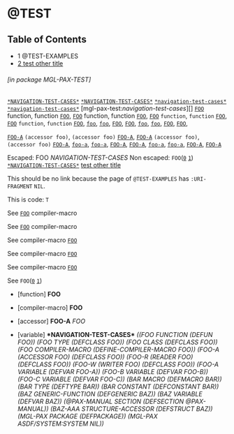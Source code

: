 <a name='x-28MGL-PAX-TEST-3A-3A-40TEST-20MGL-PAX-3ASECTION-29'></a>

# @TEST

## Table of Contents

- 1 @TEST-EXAMPLES
- [2 test other title][22dd]

###### \[in package MGL-PAX-TEST\]
[`*NAVIGATION-TEST-CASES*`][799d]
[`*NAVIGATION-TEST-CASES*`][799d]
[`*navigation-test-cases*`][799d]
[`*navigation-test-cases*`][799d]
[mgl-pax-test:*navigation-test-cases*][]
[`FOO`][4244] function, function [`FOO`][4244],
[`FOO`][4244] function, function [`FOO`][4244],
[`FOO`][4244] `function`, `function` [`FOO`][4244],
[`FOO`][4244] `function`, `function` [`FOO`][4244],
[`foo`][4244],
[`foo`][4244],
[`FOO`][4244],
[`FOO`][4244],
[`foo`][4244],
[`foo`][4244],
[`FOO`][4244],
[`FOO`][4244],

[`FOO-A`][6483] `(accessor foo)`, `(accessor foo)` [`FOO-A`][6483],
[`FOO-A`][6483] `(accessor foo)`, `(accessor foo)` [`FOO-A`][6483],
[`foo-a`][6483],
[`foo-a`][6483],
[`FOO-A`][6483],
[`FOO-A`][6483],
[`foo-a`][6483],
[`foo-a`][6483],
[`FOO-A`][6483],
[`FOO-A`][6483]

Escaped: FOO *NAVIGATION-TEST-CASES*
Non escaped: `FOO`([`0`][4ded] [`1`][4244]) [`*NAVIGATION-TEST-CASES*`][799d]
[test other title][22dd]

This should be no link because the page of `@TEST-EXAMPLES`
has `:URI-FRAGMENT` `NIL`.

This is code: `T`

See
[`FOO`][4ded] compiler-macro

See [`FOO`][4ded]
compiler-macro

See
compiler-macro [`FOO`][4ded]

See compiler-macro
[`FOO`][4ded]

See
compiler-macro 
[`FOO`][4ded]

See
`FOO`([`0`][4ded] [`1`][4244])

<a name='x-28MGL-PAX-TEST-3A-3AFOO-20FUNCTION-29'></a>

- [function] **FOO** 

<a name='x-28MGL-PAX-TEST-3A-3AFOO-20COMPILER-MACRO-29'></a>

- [compiler-macro] **FOO** 

<a name='x-28MGL-PAX-TEST-3A-3AFOO-A-20-28MGL-PAX-3AACCESSOR-20MGL-PAX-TEST-3A-3AFOO-29-29'></a>

- [accessor] **FOO-A** *FOO*

<a name='x-28MGL-PAX-TEST-3A-3A-2ANAVIGATION-TEST-CASES-2A-20VARIABLE-29'></a>

- [variable] **\*NAVIGATION-TEST-CASES\*** *((FOO FUNCTION (DEFUN FOO)) (FOO TYPE (DEFCLASS FOO))
 (FOO CLASS (DEFCLASS FOO)) (FOO COMPILER-MACRO (DEFINE-COMPILER-MACRO FOO))
 (FOO-A (ACCESSOR FOO) (DEFCLASS FOO)) (FOO-R (READER FOO) (DEFCLASS FOO))
 (FOO-W (WRITER FOO) (DEFCLASS FOO)) (FOO-A VARIABLE (DEFVAR FOO-A))
 (FOO-B VARIABLE (DEFVAR FOO-B)) (FOO-C VARIABLE (DEFVAR FOO-C))
 (BAR MACRO (DEFMACRO BAR)) (BAR TYPE (DEFTYPE BAR))
 (BAR CONSTANT (DEFCONSTANT BAR)) (BAZ GENERIC-FUNCTION (DEFGENERIC BAZ))
 (BAZ VARIABLE (DEFVAR BAZ)) (@PAX-MANUAL SECTION (DEFSECTION @PAX-MANUAL))
 (BAZ-AAA STRUCTURE-ACCESSOR (DEFSTRUCT BAZ)) (MGL-PAX PACKAGE (DEFPACKAGE))
 (MGL-PAX ASDF/SYSTEM:SYSTEM NIL))*



  [22dd]: other/test-other.md#x-28MGL-PAX-TEST-3A-3A-40TEST-OTHER-20MGL-PAX-3ASECTION-29 "(MGL-PAX-TEST::@TEST-OTHER MGL-PAX:SECTION)"
  [4244]: #x-28MGL-PAX-TEST-3A-3AFOO-20FUNCTION-29 "(MGL-PAX-TEST::FOO FUNCTION)"
  [4ded]: #x-28MGL-PAX-TEST-3A-3AFOO-20COMPILER-MACRO-29 "(MGL-PAX-TEST::FOO COMPILER-MACRO)"
  [6483]: #x-28MGL-PAX-TEST-3A-3AFOO-A-20-28MGL-PAX-3AACCESSOR-20MGL-PAX-TEST-3A-3AFOO-29-29 "(MGL-PAX-TEST::FOO-A (MGL-PAX:ACCESSOR MGL-PAX-TEST::FOO))"
  [799d]: #x-28MGL-PAX-TEST-3A-3A-2ANAVIGATION-TEST-CASES-2A-20VARIABLE-29 "(MGL-PAX-TEST::*NAVIGATION-TEST-CASES* VARIABLE)"
